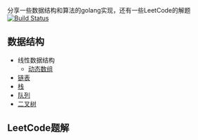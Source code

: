分享一些数据结构和算法的golang实现，还有一些LeetCode的解题
[![Build Status](https://travis-ci.com/zhuyhan/algorithms.svg?branch=master)](https://travis-ci.com/zhuyhan/algorithms)

## 数据结构
- 线性数据结构
   - [动态数组](algorithm/array_list)
- [链表](algorithm/list)
- [栈](algorithm/stack)
- [队列](algorithm/queque)
- [二叉树](algorithm/binary_tree)
    
   
## LeetCode题解

